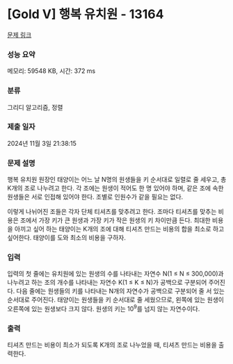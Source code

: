 # [Gold V] 행복 유치원 - 13164 

[문제 링크](https://www.acmicpc.net/problem/13164) 

### 성능 요약

메모리: 59548 KB, 시간: 372 ms

### 분류

그리디 알고리즘, 정렬

### 제출 일자

2024년 11월 3일 21:38:15

### 문제 설명

<p>행복 유치원 원장인 태양이는 어느 날 N명의 원생들을 키 순서대로 일렬로 줄 세우고, 총 K개의 조로 나누려고 한다. 각 조에는 원생이 적어도 한 명 있어야 하며, 같은 조에 속한 원생들은 서로 인접해 있어야 한다. 조별로 인원수가 같을 필요는 없다.</p>

<p>이렇게 나뉘어진 조들은 각자 단체 티셔츠를 맞추려고 한다. 조마다 티셔츠를 맞추는 비용은 조에서 가장 키가 큰 원생과 가장 키가 작은 원생의 키 차이만큼 든다. 최대한 비용을 아끼고 싶어 하는 태양이는 K개의 조에 대해 티셔츠 만드는 비용의 합을 최소로 하고 싶어한다. 태양이를 도와 최소의 비용을 구하자.</p>

### 입력 

 <p>입력의 첫 줄에는 유치원에 있는 원생의 수를 나타내는 자연수 N(1 ≤ N ≤ 300,000)과 나누려고 하는 조의 개수를 나타내는 자연수 K(1 ≤ K ≤ N)가 공백으로 구분되어 주어진다. 다음 줄에는 원생들의 키를 나타내는 N개의 자연수가 공백으로 구분되어 줄 서 있는 순서대로 주어진다. 태양이는 원생들을 키 순서대로 줄 세웠으므로, 왼쪽에 있는 원생이 오른쪽에 있는 원생보다 크지 않다. 원생의 키는 10<sup>9</sup>를 넘지 않는 자연수이다.</p>

### 출력 

 <p>티셔츠 만드는 비용이 최소가 되도록 K개의 조로 나누었을 때, 티셔츠 만드는 비용을 출력한다.</p>


